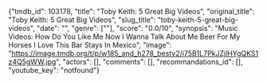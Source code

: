 {"tmdb_id": 103178, "title": "Toby Keith: 5 Great Big Videos", "original_title": "Toby Keith: 5 Great Big Videos", "slug_title": "toby-keith-5-great-big-videos", "date": "", "genre": [""], "score": "0.0/10", "synopsis": "Music Videos:  How Do You Like Me Now  I Wanna Talk About Me  Beer For My Horses  I Love This Bar  Stays In Mexico", "image": "https://image.tmdb.org/t/p/w185_and_h278_bestv2/i75B1L7PkJZjlHYgQKS1z4Q5gWW.jpg", "actors": [], "comments": [], "recommandations_id": [], "youtube_key": "notfound"}